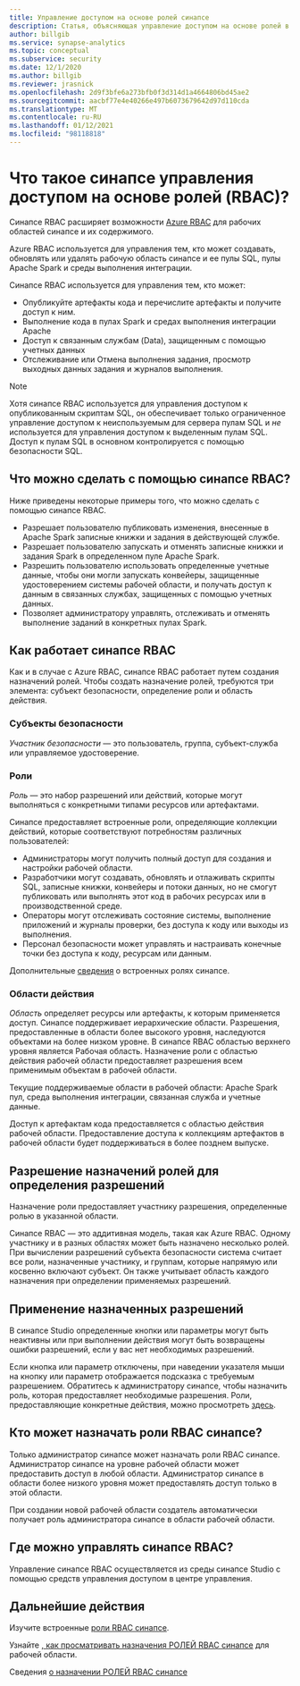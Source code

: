```yaml
---
title: Управление доступом на основе ролей синапсе
description: Статья, объясняющая управление доступом на основе ролей в Azure синапсе Analytics
author: billgib
ms.service: synapse-analytics
ms.topic: conceptual
ms.subservice: security
ms.date: 12/1/2020
ms.author: billgib
ms.reviewer: jrasnick
ms.openlocfilehash: 2d9f3bfe6a273bfb0f3d314d1a4664806bd45ae2
ms.sourcegitcommit: aacbf77e4e40266e497b6073679642d97d110cda
ms.translationtype: MT
ms.contentlocale: ru-RU
ms.lasthandoff: 01/12/2021
ms.locfileid: "98118818"
---
```

# <a name="what-is-synapse-role-based-access-control-rbac"></a>Что такое синапсе управления доступом на основе ролей (RBAC)?

Синапсе RBAC расширяет возможности [Azure RBAC](../../role-based-access-control/overview.md) для рабочих областей синапсе и их содержимого. 

Azure RBAC используется для управления тем, кто может создавать, обновлять или удалять рабочую область синапсе и ее пулы SQL, пулы Apache Spark и среды выполнения интеграции.

Синапсе RBAC используется для управления тем, кто может:
- Опубликуйте артефакты кода и перечислите артефакты и получите доступ к ним. 
- Выполнение кода в пулах Spark и средах выполнения интеграции Apache
- Доступ к связанным службам (Data), защищенным с помощью учетных данных 
- Отслеживание или Отмена выполнения задания, просмотр выходных данных задания и журналов выполнения.  

>[!Note]
>Хотя синапсе RBAC используется для управления доступом к опубликованным скриптам SQL, он обеспечивает только ограниченное управление доступом к неиспользуемым для сервера пулам SQL и _не_ используется для управления доступом к выделенным пулам SQL.  Доступ к пулам SQL в основном контролируется с помощью безопасности SQL.

## <a name="what-can-i-do-with-synapse-rbac"></a>Что можно сделать с помощью синапсе RBAC?

Ниже приведены некоторые примеры того, что можно сделать с помощью синапсе RBAC.
  - Разрешает пользователю публиковать изменения, внесенные в Apache Spark записные книжки и задания в действующей службе.
  - Разрешает пользователю запускать и отменять записные книжки и задания Spark в определенном пуле Apache Spark.
  - Разрешить пользователю использовать определенные учетные данные, чтобы они могли запускать конвейеры, защищенные удостоверением системы рабочей области, и получать доступ к данным в связанных службах, защищенных с помощью учетных данных. 
  - Позволяет администратору управлять, отслеживать и отменять выполнение заданий в конкретных пулах Spark.    

## <a name="how-synapse-rbac-works"></a>Как работает синапсе RBAC
Как и в случае с Azure RBAC, синапсе RBAC работает путем создания назначений ролей. Чтобы создать назначение ролей, требуются три элемента: субъект безопасности, определение роли и область действия.  

### <a name="security-principals"></a>Субъекты безопасности

_Участник безопасности_ — это пользователь, группа, субъект-служба или управляемое удостоверение.

### <a name="roles"></a>Роли
 
_Роль_ — это набор разрешений или действий, которые могут выполняться с конкретными типами ресурсов или артефактами.

Синапсе предоставляет встроенные роли, определяющие коллекции действий, которые соответствуют потребностям различных пользователей:
- Администраторы могут получить полный доступ для создания и настройки рабочей области. 
- Разработчики могут создавать, обновлять и отлаживать скрипты SQL, записные книжки, конвейеры и потоки данных, но не смогут публиковать или выполнять этот код в рабочих ресурсах или в производственной среде.
- Операторы могут отслеживать состояние системы, выполнение приложений и журналы проверки, без доступа к коду или выходы из выполнения.
- Персонал безопасности может управлять и настраивать конечные точки без доступа к коду, ресурсам или данным.

Дополнительные [сведения](./synapse-workspace-synapse-rbac-roles.md) о встроенных ролях синапсе. 

### <a name="scopes"></a>Области действия

_Область_ определяет ресурсы или артефакты, к которым применяется доступ.  Синапсе поддерживает иерархические области.  Разрешения, предоставленные в области более высокого уровня, наследуются объектами на более низком уровне.  В синапсе RBAC областью верхнего уровня является Рабочая область.  Назначение роли с областью действия рабочей области предоставляет разрешения всем применимым объектам в рабочей области.  

Текущие поддерживаемые области в рабочей области: Apache Spark пул, среда выполнения интеграции, связанная служба и учетные данные. 

Доступ к артефактам кода предоставляется с областью действия рабочей области.  Предоставление доступа к коллекциям артефактов в рабочей области будет поддерживаться в более позднем выпуске.

## <a name="resolving-role-assignments-to-determine-permissions"></a>Разрешение назначений ролей для определения разрешений

Назначение роли предоставляет участнику разрешения, определенные ролью в указанной области.

Синапсе RBAC — это аддитивная модель, такая как Azure RBAC. Одному участнику и в разных областях может быть назначено несколько ролей. При вычислении разрешений субъекта безопасности система считает все роли, назначенные участнику, и группам, которые напрямую или косвенно включают субъект.  Он также учитывает область каждого назначения при определении применяемых разрешений.  

## <a name="enforcing-assigned-permissions"></a>Применение назначенных разрешений

В синапсе Studio определенные кнопки или параметры могут быть неактивны или при выполнении действия могут быть возвращены ошибки разрешений, если у вас нет необходимых разрешений. 

Если кнопка или параметр отключены, при наведении указателя мыши на кнопку или параметр отображается подсказка с требуемым разрешением.  Обратитесь к администратору синапсе, чтобы назначить роль, которая предоставляет необходимые разрешения. Роли, предоставляющие конкретные действия, можно просмотреть [здесь](./synapse-workspace-synapse-rbac-roles.md).

## <a name="who-can-assign-synapse-rbac-roles"></a>Кто может назначать роли RBAC синапсе?

Только администратор синапсе может назначать роли RBAC синапсе.  Администратор синапсе на уровне рабочей области может предоставить доступ в любой области.  Администратор синапсе в области более низкого уровня может предоставлять доступ только в этой области. 

При создании новой рабочей области создатель автоматически получает роль администратора синапсе в области рабочей области.   

## <a name="where-do-i-manage-synapse-rbac"></a>Где можно управлять синапсе RBAC?

Управление синапсе RBAC осуществляется из среды синапсе Studio с помощью средств управления доступом в центре управления. 

## <a name="next-steps"></a>Дальнейшие действия

Изучите встроенные [роли RBAC синапсе](./synapse-workspace-synapse-rbac-roles.md).

Узнайте [, как просматривать назначения РОЛЕЙ RBAC синапсе](./how-to-review-synapse-rbac-role-assignments.md) для рабочей области.

Сведения [о назначении РОЛЕЙ RBAC синапсе](./how-to-manage-synapse-rbac-role-assignments.md)